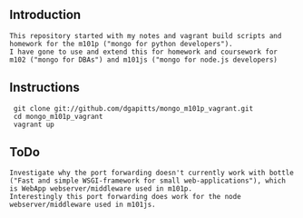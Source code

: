 Introduction
------------

    This repository started with my notes and vagrant build scripts and homework for the m101p ("mongo for python developers").
    I have gone to use and extend this for homework and coursework for m102 ("mongo for DBAs") and m101js ("mongo for node.js developers) 


Instructions
-------------

     git clone git://github.com/dgapitts/mongo_m101p_vagrant.git
     cd mongo_m101p_vagrant
     vagrant up


ToDo
----

    Investigate why the port forwarding doesn't currently work with bottle ("Fast and simple WSGI-framework for small web-applications"), which is WebApp webserver/middleware used in m101p.
    Interestingly this port forwarding does work for the node webserver/middleware used in m101js.


